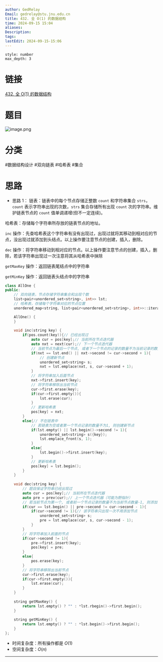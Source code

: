 ```yaml
---
author: GedRelay
Email: gedrelay@stu.jnu.edu.cn
title: 432. 全 O(1) 的数据结构
time: 2024-09-15 15:04
aliases: 
Description: 
tags: 
lastEdit: 2024-09-15-15:06
---
```


```toc
style: number
max_depth: 3
```

# 链接
[432. 全 O(1) 的数据结构](https://leetcode.cn/problems/all-oone-data-structure/) 

# 题目
![image.png](https://ged-pic-bed.oss-cn-guangzhou.aliyuncs.com/img/202409151504231.png)


# 分类
#数据结构设计 #双向链表 #哈希表 #集合 

# 思路
- 思路 1：
链表：链表中的每个节点存储正整数 `count` 和字符串集合 `strs`，`count` 表示字符串出现的次数，`strs` 集合存储所有出现 `count` 次的字符串。维护链表节点的 `count` 值单调递增(但不一定连续)。

哈希表：存储每个字符串所存放的链表节点的地址。

`inc` 操作：先查哈希表这个字符串有没有出现过，出现过就将其移动到相对应的节点，没出现过就添加到头结点。以上操作要注意节点的创建，插入，删除。

`dec` 操作：将字符串移动到相对应的节点。以上操作要注意节点的创建，插入，删除，若该字符串出现过一次注意将其从哈希表中抹除

`getMaxKey` 操作：返回链表尾结点中的字符串

`getMinKey` 操作：返回链表头结点中的字符串


```cpp
class AllOne {
public:
    // 双向链表，节点存储字符串集合和出现个数
    list<pair<unordered_set<string>, int>> lst;
    // 哈希表，存储每个字符串对应的节点位置
    unordered_map<string, list<pair<unordered_set<string>, int>>::iterator> pos;

    AllOne() {
    }
    
    void inc(string key) {
        if(pos.count(key)){// 已经出现过
            auto cur = pos[key];// 当前所在节点迭代器
            auto nxt = next(cur);// 下一个节点迭代器
            // 当前节点为最后一个节点, 或者下一个节点的记录的数量不为当前记录的数量+1, 则创建新节点
            if(nxt == lst.end() || nxt->second != cur->second + 1){
                // 创建新节点
                unordered_set<string> s;
                nxt = lst.emplace(nxt, s, cur->second + 1);
            }
            // 将字符串加入后面节点
            nxt->first.insert(key);
            // 将字符串移除出当前节点
            cur->first.erase(key);
            if(cur->first.empty()){
                lst.erase(cur);
            }
            // 更新哈希表
            pos[key] = nxt;
        }
        else{// 不在链表中
            // 若链表为空或者第一个节点记录的数量不为1, 则创建新节点
            if(lst.empty() || lst.begin()->second != 1){
                unordered_set<string> s({key});
                lst.emplace_front(s, 1);
            }
            else{
                lst.begin()->first.insert(key);
            }
            // 更新哈希表
            pos[key] = lst.begin();
        }
    }
    
    void dec(string key) {
        // 题目保证字符串已经出现过
        auto cur = pos[key];// 当前所在节点迭代器
        auto pre = prev(cur);// 上一个节点迭代器（可能为野指针）
        // 若当前节点为第一个, 或者前一个节点记录的数量不为当前节点数量-1, 则添加一个节点
        if(cur == lst.begin() || pre->second != cur->second - 1){
            if(cur->second != 1){// 该字符串只出现一次不用添加节点
                unordered_set<string> s;
                pre = lst.emplace(cur, s, cur->second - 1);
            }
        }
        // 将字符串加入前面的节点
        if(cur->second != 1){
            pre->first.insert(key);
            pos[key] = pre;
        }
        else{
            pos.erase(key);
        }
        // 将字符串移除出当前节点
        cur->first.erase(key);
        if(cur->first.empty()){
            lst.erase(cur);
        }
    }
    
    string getMaxKey() {
        return lst.empty() ? "" : *lst.rbegin()->first.begin();
    }
    
    string getMinKey() {
        return lst.empty() ? "" : *lst.begin()->first.begin();
    }
};
```


- 时间复杂度：所有操作都是 ${O\left( 1 \right)  }$ 
- 空间复杂度：${O\left( n \right)  }$ 


---

